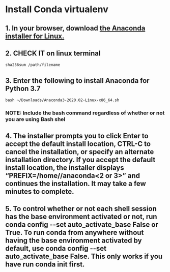 # Install Conda virtualenv 
## 1. In your browser, download [the Anaconda installer for Linux.](https://www.anaconda.com/products/individual#linux)
## 2. CHECK IT on linux terminal
```
sha256sum /path/filename
```
## 3. Enter the following to install Anaconda for Python 3.7
```
bash ~/Downloads/Anaconda3-2020.02-Linux-x86_64.sh
```
### NOTE: Include the bash command regardless of whether or not you are using Bash shel
## 4. The installer prompts you to click Enter to accept the default install location, CTRL-C to cancel the installation, or specify an alternate installation directory. If you accept the default install location, the installer displays “PREFIX=/home/<user>/anaconda<2 or 3>” and continues the installation. It may take a few minutes to complete.
## 5. To control whether or not each shell session has the base environment activated or not, run conda config --set auto_activate_base False or True. To run conda from anywhere without having the base environment activated by default, use conda config --set auto_activate_base False. This only works if you have run conda init first.
